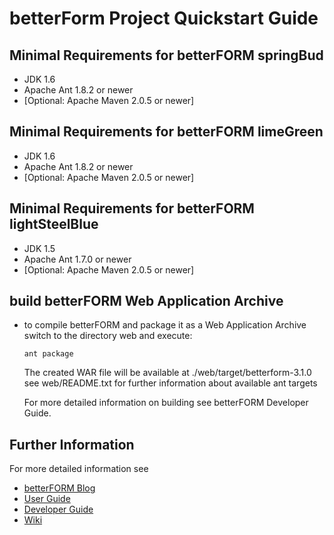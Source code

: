 betterForm Project Quickstart Guide
===================================

Minimal Requirements for betterFORM springBud
---------------------------------------------

   * JDK 1.6
   * Apache Ant 1.8.2 or newer
   * [Optional: Apache Maven 2.0.5 or newer]


Minimal Requirements for betterFORM limeGreen
---------------------------------------------

   * JDK 1.6
   * Apache Ant 1.8.2 or newer
   * [Optional: Apache Maven 2.0.5 or newer]


Minimal Requirements for betterFORM lightSteelBlue
--------------------------------------------------

   * JDK 1.5
   * Apache Ant 1.7.0 or newer
   * [Optional: Apache Maven 2.0.5 or newer] 



build betterFORM Web Application Archive
----------------------------------------

  * to compile betterFORM and package it as a Web Application Archive switch to the directory web and execute:
   
        ant package

    The created WAR file will be available at ./web/target/betterform-3.1.0
    see web/README.txt for further information about available ant targets

    For more detailed information on building see betterFORM Developer Guide.

Further Information
--------------------

For more detailed information see

   * [betterFORM Blog](http://betterform.wordpress.com)
   * [User Guide](web/src/main/webapp/doc/betterFormUserGuide)
   * [Developer Guide](web/src/main/webapp/doc/betterFormDeveloperGuide)
   * [Wiki](https://betterform.de/trac)
